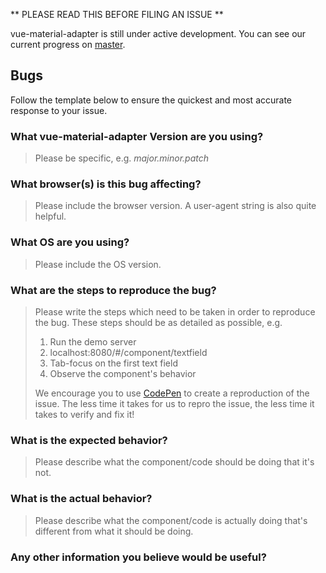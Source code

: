 ** PLEASE READ THIS BEFORE FILING AN ISSUE **

vue-material-adapter is still under active development. You can see our current progress on [master](https://github.com/pgbross/vue-material-adapter/tree/master).

## Bugs

Follow the template below to ensure the quickest and most accurate response to your issue.

### What vue-material-adapter Version are you using?

> Please be specific, e.g. _major.minor.patch_

### What browser(s) is this bug affecting?

> Please include the browser version. A user-agent string is also quite helpful.

### What OS are you using?

> Please include the OS version.

### What are the steps to reproduce the bug?

> Please write the steps which need to be taken in order to reproduce the bug. These steps should be
> as detailed as possible, e.g.
>
> 1. Run the demo server
> 2. localhost:8080/#/component/textfield
> 3. Tab-focus on the first text field
> 4. Observe the component's behavior
>
> We encourage you to use [CodePen](http://codepen.io/) to create a reproduction of
> the issue. The less time it takes for us to repro the issue, the less time it takes to verify and
> fix it!

### What is the expected behavior?

> Please describe what the component/code should be doing that it's not.

### What is the actual behavior?

> Please describe what the component/code is actually doing that's different from what it should be
> doing.

### Any other information you believe would be useful?
